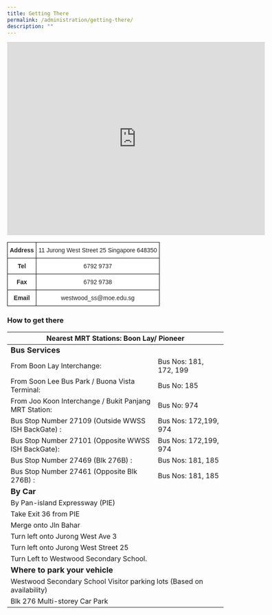 ```yaml
---
title: Getting There
permalink: /administration/getting-there/
description: ""
---
```

<iframe loading="lazy" allowfullscreen="" style="border:0;" height="450" width="600" src="https://www.google.com/maps/embed?pb=!1m14!1m8!1m3!1d7977.409297970981!2d103.701795!3d1.353785!3m2!1i1024!2i768!4f13.1!3m3!1m2!1s0x0%3A0x7af35174576b8b8f!2sWestwood%20Secondary%20School!5e0!3m2!1sen!2ssg!4v1658198906240!5m2!1sen!2ssg"></iframe>

<style type="text/css">
.tg  {border-collapse:collapse;border-spacing:0;}
.tg td{border-color:black;border-style:solid;border-width:1px;font-family:Arial, sans-serif;font-size:14px;
  overflow:hidden;padding:10px 5px;word-break:normal;}
.tg th{border-color:black;border-style:solid;border-width:1px;font-family:Arial, sans-serif;font-size:14px;
  font-weight:normal;overflow:hidden;padding:10px 5px;word-break:normal;}
.tg .tg-4ufn{background-color:#FFF;color:#222;font-weight:bold;text-align:center;vertical-align:top}
.tg .tg-a3j2{background-color:#FFF;color:#222;text-align:center;vertical-align:middle}
</style>
<table class="tg">
<thead>
  <tr>
    <th class="tg-4ufn">Address</th>
    <th class="tg-a3j2"><span style="color:#222;background-color:#FFF">11 Jurong West Street 25 Singapore 648350</span></th>
  </tr>
</thead>
<tbody>
  <tr>
    <td class="tg-4ufn">Tel</td>
    <td class="tg-a3j2"><span style="color:#222;background-color:#FFF">6792 9737</span></td>
  </tr>
  <tr>
    <td class="tg-4ufn">Fax</td>
    <td class="tg-a3j2"><span style="color:#222;background-color:#FFF">6792 9738</span></td>
  </tr>
  <tr>
    <td class="tg-4ufn">Email<span style="color:#222;background-color:#FFF"> </span></td>
    <td class="tg-a3j2"><span style="color:#222;background-color:#FFF"> westwood_ss@moe.edu.sg</span></td>
  </tr>
</tbody>
</table>

### How to get there

<table>
<thead>
  <tr>
    <th colspan="2">Nearest MRT Stations: Boon Lay/ Pioneer</th>
  </tr>
</thead>
<tbody>
  <tr>
    <td><b><font size="4"></font></b><font size="4"><b>Bus Services</b></font></td>
    <td></td>
  </tr>
  <tr>
    <td>From Boon Lay Interchange:</td>
    <td>Bus Nos: 181, 172, 199</td>
  </tr>
  <tr>
    <td>From Soon Lee Bus Park / Buona Vista Terminal:</td>
    <td>Bus No: 185</td>
  </tr>
  <tr>
    <td>From Joo Koon Interchange / Bukit Panjang MRT Station:</td>
    <td>Bus No: 974</td>
  </tr>
  <tr>
    <td>Bus Stop Number 27109 (Outside WWSS ISH BackGate) : </td>
    <td>Bus Nos: 172,199, 974</td>
  </tr>
  <tr>
    <td>Bus Stop Number 27101 (Opposite WWSS ISH BackGate): </td>
    <td>Bus Nos: 172,199, 974</td>
  </tr>
  <tr>
    <td>Bus Stop Number 27469 (Blk 276B) : </td>
    <td>Bus Nos: 181, 185</td>
  </tr>
  <tr>
    <td>Bus Stop Number 27461 (Opposite Blk 276B) : </td>
    <td>Bus Nos: 181, 185</td>
  </tr>
  <tr>
    <td colspan="2"><font size="4"><b>By Car</b></font></td>
  </tr>
  <tr>
    <td colspan="2">By Pan-island Expressway (PIE)</td>
  </tr>
  <tr>
    <td colspan="2">Take Exit 36 from PIE</td>
  </tr>
  <tr>
    <td colspan="2">Merge onto Jln Bahar</td>
  </tr>
  <tr>
    <td colspan="2">Turn left onto Jurong West Ave 3</td>
  </tr>
  <tr>
    <td colspan="2">Turn left onto Jurong West Street 25</td>
  </tr>
  <tr>
    <td colspan="2">Turn Left to Westwood Secondary School.</td>
  </tr>
  <tr>
    <td colspan="2"><font size="4"><b>Where to park your vehicle</b></font></td>
  </tr>
  <tr>
    <td colspan="2">Westwood Secondary School Visitor parking lots (Based on availability)</td>
  </tr>
  <tr>
    <td colspan="2">Blk 276 Multi-storey Car Park</td>
			</tr>
</tbody>
</table>